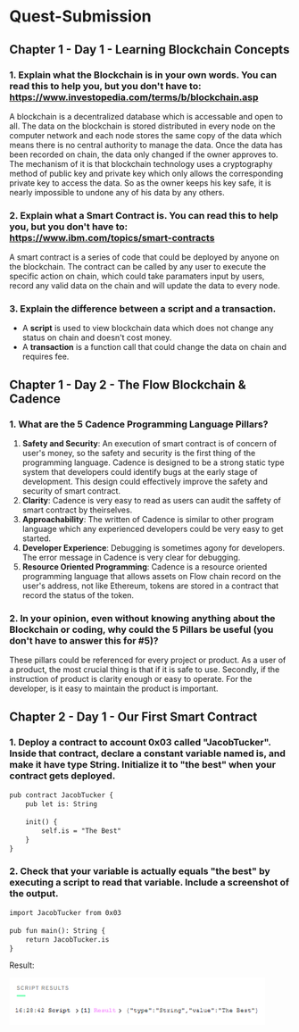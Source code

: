 # Quest-Submission

## Chapter 1 - Day 1 - Learning Blockchain Concepts

### 1. Explain what the Blockchain is in your own words. You can read this to help you, but you don't have to: https://www.investopedia.com/terms/b/blockchain.asp

A blockchain is a decentralized database which is accessable and open to all. The data on the blockchain is stored distributed in every node on the computer network and each node stores the same copy of the data which means there is no central authority to manage the data. Once the data has been recorded on chain, the data only changed if the owner approves to. The mechanism of it is that blockchain technology uses a cryptography method of public key and private key which only allows the corresponding private key to access the data. So as the owner keeps his key safe, it is nearly impossible to undone any of his data by any others.  

### 2. Explain what a Smart Contract is. You can read this to help you, but you don't have to: https://www.ibm.com/topics/smart-contracts

A smart contract is a series of code that could be deployed by anyone on the blockchain. The contract can be called by any user to execute the specific action on chain, which could take paramaters input by users, record any valid data on the chain and will update the data to every node.
  
### 3. Explain the difference between a script and a transaction.

- A **script** is used to view blockchain data which does not change any status on chain and doesn't cost money.
- A **transaction** is a function call that could change the data on chain and requires fee.


## Chapter 1 - Day 2 - The Flow Blockchain & Cadence

### 1. What are the 5 Cadence Programming Language Pillars?

1. **Safety and Security**: An execution of smart contract is of concern of user's money, so the safety and security is the first thing of the programming language. Cadence is designed to be a strong static type system that developers could identify bugs at the early stage of development. This design could effectively improve the safety and security of smart contract.
2. **Clarity**: Cadence is very easy to read as users can audit the saffety of smart contract by theirselves.
3. **Approachability**: The written of Cadence is similar to other program language which any experienced developers could be very easy to get started.
4. **Developer Experience**: Debugging is sometimes agony for developers. The error message in Cadence is very clear for debugging.
5. **Resource Oriented Programming**: Cadence is a resource oriented programming language that allows assets on Flow chain record on the user's address, not like Ethereum, tokens are stored in a contract that record the status of the token.

### 2. In your opinion, even without knowing anything about the Blockchain or coding, why could the 5 Pillars be useful (you don't have to answer this for #5)?

These pillars could be referenced for every project or product. As a user of a product, the most crucial thing is that if it is safe to use. Secondly, if the instruction of product is clarity enough or easy to operate. For the developer, is it easy to maintain the product is important.

## Chapter 2 - Day 1 - Our First Smart Contract

### 1. Deploy a contract to account 0x03 called "JacobTucker". Inside that contract, declare a constant variable named is, and make it have type String. Initialize it to "the best" when your contract gets deployed.

```
pub contract JacobTucker {
    pub let is: String
    
    init() {
        self.is = "The Best"
    }
}
```

### 2. Check that your variable is actually equals "the best" by executing a script to read that variable. Include a screenshot of the output.

```
import JacobTucker from 0x03

pub fun main(): String {
    return JacobTucker.is 
}
```

Result:

![Result](https://github.com/CLYEH/quest-submission/blob/main/CH2_D1_Q2.png?raw=true)
